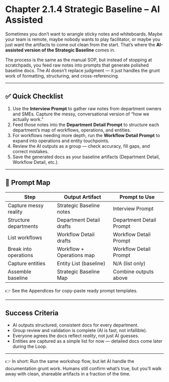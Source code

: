# Chapter 2.1.4 Strategic Baseline – AI Assisted

Sometimes you don’t want to wrangle sticky notes and whiteboards. Maybe your team is remote, maybe nobody wants to play facilitator, or maybe you just want the artifacts to come out clean from the start. That’s where the **AI-assisted version of the Strategic Baseline** comes in.

The process is the same as the manual SOP, but instead of stopping at scratchpads, you feed raw notes into prompts that generate polished baseline docs. The AI doesn’t replace judgment — it just handles the grunt work of formatting, structuring, and cross-referencing.

---

## ✅ Quick Checklist

1. Use the **Interview Prompt** to gather raw notes from department owners and SMEs. Capture the messy, conversational version of “how we actually work.”
2. Feed those notes into the **Department Detail Prompt** to structure each department’s map of workflows, operations, and entities.
3. For workflows needing more depth, run the **Workflow Detail Prompt** to expand into operations and entity touchpoints.
4. Review the AI outputs as a group — check accuracy, fill gaps, and correct mistakes.
5. Save the generated docs as your baseline artifacts (Department Detail, Workflow Detail, etc.).

---

## 🔧 Prompt Map

| Step                  | Output Artifact           | Prompt to Use            |
| --------------------- | ------------------------- | ------------------------ |
| Capture messy reality | Strategic Baseline notes  | Interview Prompt         |
| Structure departments | Department Detail drafts  | Department Detail Prompt |
| List workflows        | Workflow Detail drafts    | Workflow Detail Prompt   |
| Break into operations | Workflow + Operations map | Workflow Detail Prompt   |
| Capture entities      | Entity List (baseline)    | N/A (list only)          |
| Assemble baseline     | Strategic Baseline Map    | Combine outputs above    |

👉 See the Appendices for copy-paste ready prompt templates.

---

## Success Criteria

* AI outputs structured, consistent docs for every department.
* Group review and validation is complete (AI is fast, not infallible).
* Everyone agrees the docs reflect *reality*, not just AI guesses.
* Entities are captured as a simple list for now — detailed docs come later during the Loop.

---

👉 In short: Run the same workshop flow, but let AI handle the documentation grunt work. Humans still confirm what’s true, but you’ll walk away with clean, shareable artifacts in a fraction of the time.
